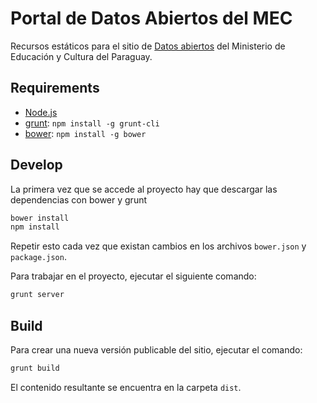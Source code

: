 # Portal de Datos Abiertos del MEC

Recursos estáticos para el sitio de [Datos abiertos](http://datos.mec.gov.py) del Ministerio de Educación y Cultura del Paraguay.

## Requirements

  * [Node.js](http://nodejs.org)
  * [grunt](http://gruntjs.com/): `npm install -g grunt-cli`
  * [bower](http://bower.io): `npm install -g bower`

## Develop

La primera vez que se accede al proyecto hay que descargar las dependencias con bower y grunt

```bash
bower install
npm install
```

Repetir esto cada vez que existan cambios en los archivos `bower.json` y `package.json`.

Para trabajar en el proyecto, ejecutar el siguiente comando:

```bash
grunt server
```

## Build

Para crear una nueva versión publicable del sitio, ejecutar el comando:

```bash
grunt build
```

El contenido resultante se encuentra en la carpeta `dist`.